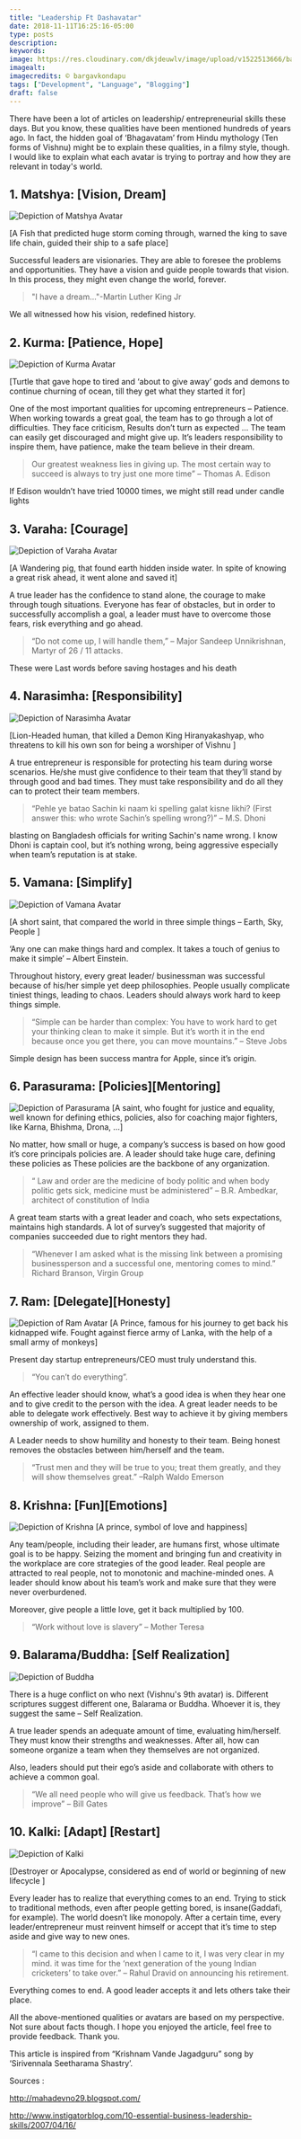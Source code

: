 ```yaml
---
title: "Leadership Ft Dashavatar"
date: 2018-11-11T16:25:16-05:00
type: posts
description:
keywords:
image: https://res.cloudinary.com/dkjdeuwlv/image/upload/v1522513666/bargavkondapu.com/posts/dashavatar_cover.jpg
imagealt:
imagecredits: © bargavkondapu
tags: ["Development", "Language", "Blogging"]
draft: false
---
```

[comment]: # ( Post include personal views, articles, tutorials. )

There have been a lot of articles on leadership/ entrepreneurial skills these days. But you know, these qualities have been mentioned hundreds of years ago. In fact, the hidden goal of ‘Bhagavatam’ from Hindu mythology (Ten forms of Vishnu) might be to explain these qualities, in a filmy style, though. I would like to explain what each avatar is trying to portray and how they are relevant in today's world.

## 1. Matshya: [Vision, Dream]

![Depiction of Matshya Avatar](https://res.cloudinary.com/dkjdeuwlv/image/upload/c_crop,g_south,h_675,w_1200/v1522513666/bargavkondapu.com/posts/dashavatar_matsya.jpg)

[A Fish that predicted huge storm coming through, warned the king to save life chain, guided their ship to a safe place]

Successful leaders are visionaries. They are able to foresee the problems and opportunities. They have a vision and guide people towards that vision. In this process, they might even change the world, forever.

> "I have a dream..."-Martin Luther King Jr

We all witnessed how his vision, redefined history.

## 2. Kurma: [Patience, Hope]
![Depiction of Kurma Avatar](https://res.cloudinary.com/dkjdeuwlv/image/upload/c_scale,g_center,h_400/v1522513666/bargavkondapu.com/posts/dashavatar_kurma.jpg#right)

[Turtle that gave hope to tired and ‘about to give away’ gods and demons to continue churning of ocean, till they get what they started it for]

One of the most important qualities for upcoming entrepreneurs – Patience. When working towards a great goal, the team has to go through a lot of difficulties. They face criticism, Results don’t turn as expected … The team can easily get discouraged and might give up. It’s leaders responsibility to inspire them, have patience, make the team believe in their dream.

> Our greatest weakness lies in giving up. The most certain way to succeed is always to try just one more time” – Thomas A. Edison

If Edison wouldn’t have tried 10000 times, we might still read under candle lights

## 3. Varaha: [Courage]
![Depiction of Varaha Avatar](https://res.cloudinary.com/dkjdeuwlv/image/upload/c_scale,g_center,h_400/v1522513666/bargavkondapu.com/posts/dashavatar_varaha.jpg#left)

[A Wandering pig, that found earth hidden inside water. In spite of knowing a great risk ahead, it went alone and saved it]

A true leader has the confidence to stand alone, the courage to make through tough situations. Everyone has fear of obstacles, but in order to successfully accomplish a goal, a leader must have to overcome those fears, risk everything and go ahead.

> “Do not come up, I will handle them,” – Major Sandeep Unnikrishnan, Martyr of 26 / 11 attacks.

These were Last words before saving hostages and his death

## 4. Narasimha: [Responsibility]
![Depiction of Narasimha Avatar](https://res.cloudinary.com/dkjdeuwlv/image/upload/c_scale,g_center,h_400/v1522513666/bargavkondapu.com/posts/dashavatar_narasimha.jpg#right)

[Lion-Headed human, that killed a Demon King Hiranyakashyap, who threatens to kill his own son for being a worshiper of Vishnu ]

A true entrepreneur is responsible for protecting his team during worse scenarios. He/she must give confidence to their team that they’ll stand by through good and bad times. They must take responsibility and do all they can to protect their team members.

>“Pehle ye batao Sachin ki naam ki spelling galat kisne likhi? (First answer this: who wrote Sachin’s spelling wrong?)” – M.S. Dhoni

blasting on Bangladesh officials for writing Sachin's name wrong. I know Dhoni is captain cool, but it’s nothing wrong, being aggressive especially when team’s reputation is at stake.

## 5. Vamana: [Simplify]
![Depiction of Vamana Avatar](https://res.cloudinary.com/dkjdeuwlv/image/upload/c_scale,g_center,h_400/v1522513666/bargavkondapu.com/posts/dashavatar_vamana.jpg#left)

[A short saint, that compared the world in three simple things – Earth, Sky, People ]

‘Any one can make things hard and complex. It takes a touch of genius to make it simple’ – Albert Einstein.

Throughout history, every great leader/ businessman was successful because of his/her simple yet deep philosophies. People usually complicate tiniest things, leading to chaos. Leaders should always work hard to keep things simple.

>“Simple can be harder than complex: You have to work hard to get your thinking clean to make it simple. But it’s worth it in the end because once you get there, you can move mountains.” – Steve Jobs

 Simple design has been success mantra for Apple, since it’s origin.

## 6. Parasurama: [Policies][Mentoring]
![Depiction of Parasurama](https://res.cloudinary.com/dkjdeuwlv/image/upload/v1522513666/bargavkondapu.com/posts/dashavatar_parasurama.jpg)
[A saint, who fought for justice and equality, well known for defining ethics, policies, also for coaching major fighters, like Karna, Bhishma, Drona, …]

No matter, how small or huge, a company’s success is based on how good it’s core principals policies are. A leader should take huge care, defining these policies as These policies are the backbone of any organization.

> “ Law and order are the medicine of body politic and when body politic gets sick, medicine must be administered” – B.R. Ambedkar, architect of constitution of India

A great team starts with a great leader and coach, who sets expectations, maintains high standards. A lot of survey’s suggested that majority of companies succeeded due to right mentors they had.

> “Whenever I am asked what is the missing link between a promising businessperson and a successful one, mentoring comes to mind.” Richard Branson, Virgin Group

## 7. Ram: [Delegate][Honesty]
![Depiction of Ram Avatar](https://res.cloudinary.com/dkjdeuwlv/image/upload/c_scale,h_400/v1522513666/bargavkondapu.com/posts/dashavatar_rama.jpg#right)
[A Prince, famous for his journey to get back his kidnapped wife. Fought against fierce army of Lanka, with the help of a small army of monkeys]

Present day startup entrepreneurs/CEO must truly understand this.

>“You can’t do everything”.

An effective leader should know, what’s a good idea is when they hear one and to give credit to the person with the idea. A great leader needs to be able to delegate work effectively. Best way to achieve it by giving members ownership of work, assigned to them.

A Leader needs to show humility and honesty to their team. Being honest removes the obstacles between him/herself and the team.

>“Trust men and they will be true to you; treat them greatly, and they will show themselves great.” –Ralph Waldo Emerson

## 8. Krishna: [Fun][Emotions]
![Depiction of Krishna](https://res.cloudinary.com/dkjdeuwlv/image/upload/c_scale,h_400/v1522513666/bargavkondapu.com/posts/dashavatar_krishna.jpg#right)
[A prince, symbol of love and happiness]

Any team/people, including their leader, are humans first, whose ultimate goal is to be happy. Seizing the moment and bringing fun and creativity in the workplace are core strategies of the good leader. Real people are attracted to real people, not to monotonic and machine-minded ones. A leader should know about his team’s work and make sure that they were never overburdened.

Moreover, give people a little love, get it back multiplied by 100.

>“Work without love is slavery” – Mother Teresa

## 9. Balarama/Buddha: [Self Realization]
![Depiction of Buddha](https://res.cloudinary.com/dkjdeuwlv/image/upload/c_scale,h_400/v1522513666/bargavkondapu.com/posts/dashavatar_buddha.jpg#left)

There is a huge conflict on who next (Vishnu's 9th avatar) is. Different scriptures suggest different one, Balarama or Buddha. Whoever it is, they suggest the same – Self Realization.

A true leader spends an adequate amount of time, evaluating him/herself. They must know their strengths and weaknesses. After all, how can someone organize a team when they themselves are not organized.

Also, leaders should put their ego’s aside and collaborate with others to achieve a common goal.

>“We all need people who will give us feedback. That’s how we improve” – Bill Gates

## 10. Kalki: [Adapt] [Restart]
![Depiction of Kalki](https://res.cloudinary.com/dkjdeuwlv/image/upload/c_scale,h_400/v1522513666/bargavkondapu.com/posts/dashavatar_kalki.jpg#right)

[Destroyer or Apocalypse, considered as end of world or beginning of new lifecycle ]

Every leader has to realize that everything comes to an end. Trying to stick to traditional methods, even after people getting bored, is insane(Gaddafi, for example). The world doesn’t like monopoly. After a certain time, every leader/entrepreneur must reinvent himself or accept that it’s time to step aside and give way to new ones.

>“I came to this decision and when I came to it, I was very clear in my mind. it was time for the ‘next generation of the young Indian cricketers’ to take over.” – Rahul Dravid on announcing his retirement.

Everything comes to end. A good leader accepts it and lets others take their place.

All the above-mentioned qualities or avatars are based on my perspective. Not sure about facts though. I hope you enjoyed the article, feel free to provide feedback. Thank you.

This article is inspired from “Krishnam Vande Jagadguru” song by ‘Sirivennala Seetharama Shastry’.

Sources :

http://mahadevno29.blogspot.com/

http://www.instigatorblog.com/10-essential-business-leadership-skills/2007/04/16/
